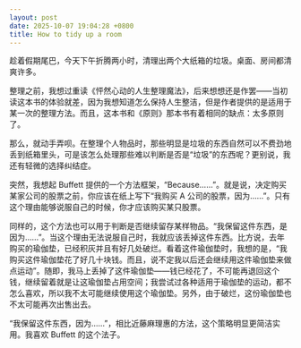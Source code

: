 ```yaml
---
layout: post
date: 2025-10-07 19:04:28 +0800
title: How to tidy up a room
---
```


趁着假期尾巴，今天下午折腾两小时，清理出两个大纸箱的垃圾。桌面、房间都清爽许多。

整理之前，我想过重读《怦然心动的人生整理魔法》，后来想想还是作罢——当初读这本书的体验就差，因为我想知道怎么保持人生整洁，但是作者提供的是适用于某一次的整理方法。而且，这本书和《原则》那本书有着相同的缺点：太多原则了。

那么，就动手弄呗。在整理个人物品时，那些明显是垃圾的东西自然可以不费劲地丢到纸箱里头，可是该怎么处理那些难以判断是否是“垃圾”的东西呢？更别说，我还有轻微的选择纠结症。

突然，我想起 Buffett 提供的一个方法框架，“Because……”。就是说，决定购买某家公司的股票之前，你应该在纸上写下“我购买 A 公司的股票，因为……”。只有这个理由能够说服自己的时候，你才应该购买某只股票。

同样的，这个方法也可以用于判断是否继续留存某样物品。“我保留这件东西，是因为……”。当这个理由无法说服自己时，我就应该丢掉这件东西。比方说，去年购买的瑜伽垫，已经积灰并且有好几处破烂。看着这件瑜伽垫时，我想的是，“我购买这件瑜伽垫花了好几十块钱。而且，说不定我以后还会继续用这件瑜伽垫来做点运动”。随即，我马上丢掉了这件瑜伽垫——钱已经花了，不可能再退回这个钱，继续留着就是让这瑜伽垫占用空间；我尝试过各种适用于瑜伽垫的运动，都不怎么喜欢，所以我不太可能继续使用这个瑜伽垫。另外，由于破烂，这份瑜伽垫也不太可能再次出售出去。

“我保留这件东西，因为……”，相比近藤麻理惠的方法，这个策略明显更简洁实用。我喜欢 Buffett 的这个法子。

